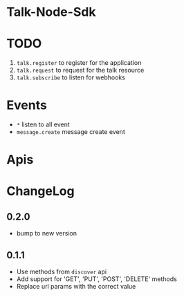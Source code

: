 Talk-Node-Sdk
======

# TODO

1. `talk.register` to register for the application
2. `talk.request` to request for the talk resource
3. `talk.subscribe` to listen for webhooks

# Events

- `*` listen to all event
- `message.create` message create event

# Apis

# ChangeLog

## 0.2.0

- bump to new version

## 0.1.1

- Use methods from `discover` api
- Add support for 'GET', 'PUT', 'POST', 'DELETE' methods
- Replace url params with the correct value
